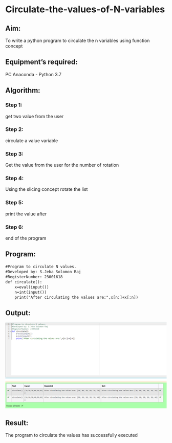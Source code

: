 # Circulate-the-values-of-N-variables

## Aim:

To write a python program to circulate the n variables using function concept

## Equipment’s required:

PC
Anaconda - Python 3.7

## Algorithm:

### Step 1:

get two value from the user

### Step 2:

circulate a value
variable

### Step 3:

Get the value from the user for the number of rotation

### Step 4:

Using the slicing concept rotate the list

### Step 5:

print the value after

### Step 6:

end of the program

## Program:

```
#Program to circulate N values.
#Developed by: S.Jeba Solomon Raj
#RegisterNumber: 23001618
def circulate():
    x=eval(input())
    n=int(input())
    print("After circulating the values are:",x[n:]+x[:n])

```

## Output:

![output](/output.png)

## Result:

The program to circulate the values has successfully executed
